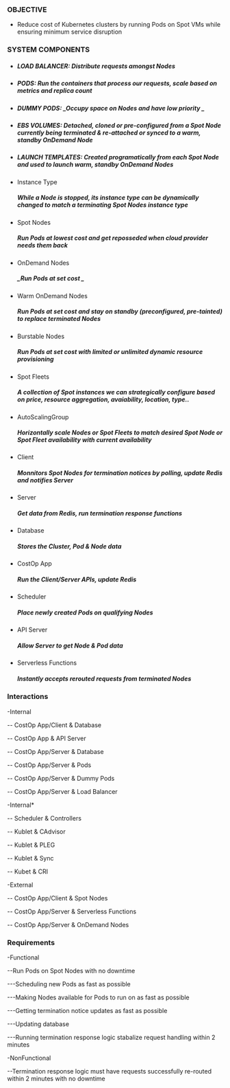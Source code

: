 ### OBJECTIVE
- Reduce cost of Kubernetes clusters by running Pods on Spot VMs while ensuring minimum service disruption

### SYSTEM COMPONENTS
* ##### LOAD BALANCER: _Distribute requests amongst Nodes_
* ##### PODS: _Run the containers that process our requests, scale based on metrics and replica count_
* ##### DUMMY PODS: _Occupy space on Nodes and have low priority _
* ##### EBS VOLUMES: _Detached, cloned or pre-configured from a Spot Node currently being terminated & re-attached or synced to a warm, standby OnDemand Node_
* ##### LAUNCH TEMPLATES: _Created programatically from each Spot Node and used to launch warm, standby OnDemand Nodes_

- Instance Type
   ##### _While a Node is stopped, its instance type can be dynamically changed to match a terminating Spot Nodes instance type_

- Spot Nodes
   ##### _Run Pods at lowest cost and get reposseded when cloud provider needs them back_

- OnDemand Nodes
   ##### _Run Pods at set cost _

- Warm OnDemand Nodes
   ##### _Run Pods at set cost and stay on standby (preconfigured, pre-tainted) to replace terminated Nodes_

- Burstable Nodes
   ##### _Run Pods at set cost with limited or unlimited dynamic resource provisioning_

- Spot Fleets
   ##### _A collection of Spot instances we can  strategically configure based on price, resource aggregation, avaiability, location, type.._

- AutoScalingGroup
   ##### _Horizontally scale Nodes or Spot Fleets to match desired Spot Node or Spot Fleet availability with current availability_ 

- Client
   ##### _Monnitors Spot Nodes for termination notices by polling, update Redis and notifies Server_

- Server
    ##### _Get data from Redis, run termination response functions_

- Database
    ##### _Stores the Cluster, Pod & Node data_

- CostOp App
   ##### _Run the Client/Server APIs, update Redis_

- Scheduler
   ##### _Place newly created Pods on qualifying Nodes_

- API Server
   ##### _Allow Server to get Node & Pod data_

- Serverless Functions
   ##### _Instantly accepts rerouted requests from terminated Nodes_

### Interactions
-Internal

-- CostOp App/Client & Database

-- CostOp App & API Server

-- CostOp App/Server & Database

-- CostOp App/Server & Pods

-- CostOp App/Server & Dummy Pods

-- CostOp App/Server & Load Balancer

-Internal*

-- Scheduler & Controllers

-- Kublet & CAdvisor

-- Kublet & PLEG

-- Kublet & Sync

-- Kubet & CRI

-External

-- CostOp App/Client & Spot Nodes

-- CostOp App/Server & Serverless Functions

-- CostOp App/Server & OnDemand Nodes

### Requirements

-Functional

--Run Pods on Spot Nodes with no downtime

---Scheduling new Pods as fast as possible

---Making Nodes available for Pods to run on as fast as possible

---Getting termination notice updates as fast as possible

---Updating database

---Running termination response logic stabalize request handling within 2 minutes

-NonFunctional

--Termination response logic must have requests successfully re-routed within 2 minutes with no downtime 

